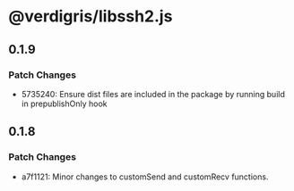 # @verdigris/libssh2.js

## 0.1.9

### Patch Changes

- 5735240: Ensure dist files are included in the package by running build in prepublishOnly hook

## 0.1.8

### Patch Changes

- a7f1121: Minor changes to customSend and customRecv functions.
